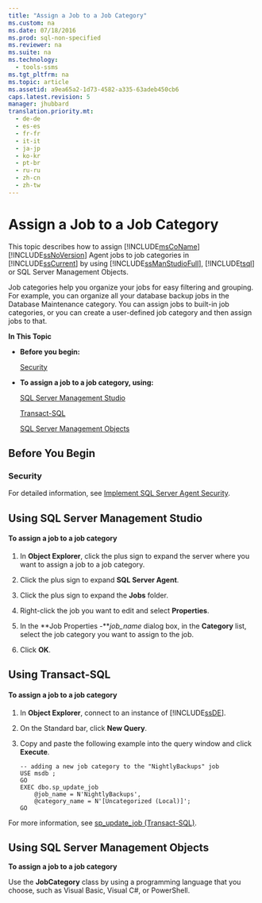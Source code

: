 ```yaml
---
title: "Assign a Job to a Job Category"
ms.custom: na
ms.date: 07/18/2016
ms.prod: sql-non-specified
ms.reviewer: na
ms.suite: na
ms.technology: 
  - tools-ssms
ms.tgt_pltfrm: na
ms.topic: article
ms.assetid: a9ea65a2-1d73-4582-a335-63adeb450cb6
caps.latest.revision: 5
manager: jhubbard
translation.priority.mt: 
  - de-de
  - es-es
  - fr-fr
  - it-it
  - ja-jp
  - ko-kr
  - pt-br
  - ru-ru
  - zh-cn
  - zh-tw
---
```

# Assign a Job to a Job Category
This topic describes how to assign [!INCLUDE[msCoName](../content/includes/msCoName_md.md)] [!INCLUDE[ssNoVersion](../content/includes/ssNoVersion_md.md)] Agent jobs to job categories in [!INCLUDE[ssCurrent](../content/includes/ssCurrent_md.md)] by using [!INCLUDE[ssManStudioFull](../content/includes/ssManStudioFull_md.md)], [!INCLUDE[tsql](../content/includes/tsql_md.md)] or SQL Server Management Objects.  
  
Job categories help you organize your jobs for easy filtering and grouping. For example, you can organize all your database backup jobs in the Database Maintenance category. You can assign jobs to built-in job categories, or you can create a user-defined job category and then assign jobs to that.  
  
**In This Topic**  
  
-   **Before you begin:**  
  
    [Security](#Security)  
  
-   **To assign a job to a job category, using:**  
  
    [SQL Server Management Studio](#SSMS)  
  
    [Transact-SQL](#TSQL)  
  
    [SQL Server Management Objects](#SMO)  
  
## <a name="BeforeYouBegin"></a>Before You Begin  
  
### <a name="Security"></a>Security  
For detailed information, see [Implement SQL Server Agent Security](../content/Implement-SQL-Server-Agent-Security.md).  
  
## <a name="SSMS"></a>Using SQL Server Management Studio  
  
#### To assign a job to a job category  
  
1.  In **Object Explorer**, click the plus sign to expand the server where you want to assign a job to a job category.  
  
2.  Click the plus sign to expand **SQL Server Agent**.  
  
3.  Click the plus sign to expand the **Jobs** folder.  
  
4.  Right-click the job you want to edit and select **Properties**.  
  
5.  In the **Job Properties -***job_name* dialog box, in the **Category** list, select the job category you want to assign to the job.  
  
6.  Click **OK**.  
  
## <a name="TSQL"></a>Using Transact-SQL  
  
#### To assign a job to a job category  
  
1.  In **Object Explorer**, connect to an instance of [!INCLUDE[ssDE](../content/includes/ssDE_md.md)].  
  
2.  On the Standard bar, click **New Query**.  
  
3.  Copy and paste the following example into the query window and click **Execute**.  
  
    ```  
    -- adding a new job category to the "NightlyBackups" job  
    USE msdb ;  
    GO  
    EXEC dbo.sp_update_job  
        @job_name = N'NightlyBackups',  
        @category_name = N'[Uncategorized (Local)]';  
    GO  
    ```  
  
For more information, see [sp_update_job (Transact-SQL)](assetId:///cbdfea38-9e42-47f3-8fc8-5978b82e2623).  
  
## <a name="SMO"></a>Using SQL Server Management Objects  
**To assign a job to a job category**  
  
Use the **JobCategory** class by using a programming language that you choose, such as Visual Basic, Visual C#, or PowerShell.  
  
